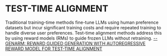 # TEST-TIME ALIGNMENT

Traditional training-time methods fine-tune LLMs using human preference datasets but incur significant training costs 
and require repeated training to handle diverse user preferences. Test-time alignment methods address this by using 
reward models (RMs) to guide frozen LLMs without retraining. [--GENARM: REWARD GUIDED GENERATION WITH AUTOREGRESSIVE REWARD MODEL FOR TEST-TIME ALIGNMENT](http://arxiv.org/abs/2410.08193)
